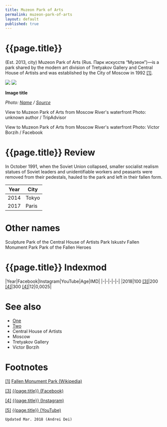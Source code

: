 ```yaml
---
title: Muzeon Park of Arts
permalink: muzeon-park-of-arts
layout: default
published: true
---
```


# {{page.title}}

(Est. 2013, city) Muzeon Park of Arts (Rus. Парк искусств “Музеон”)—is a park shared by the modern art division of Tretyakov Gallery and Central House of Artists and was established by the City of Moscow in 1992 <span id="a1">[\[1\]](#f1)</span>.

![](/encyclopedia/images/muzeon-1.jpg)
![](/encyclopedia/images/muzeon-2.jpg)


**Image title**

*Photo: [Name](index) / [Source](index)*

View to Muzeon Park of Arts from Moscow River's waterfront
Photo: unknown author / TripAdvisor

View to Muzeon Park of Arts from Moscow River's waterfront
Photo: Victor Borzih / Facebook

# {{page.title}} Review

In October 1991, when the Soviet Union collapsed, smaller socialist realism statues of Soviet leaders and unidentifiable workers and peasants were removed from their pedestals, hauled to the park and left in their fallen form.

|Year|City|
|-|-|
|2014|Tokyo|
|2017|Paris|

# Other names

Sculpture Park of the Central House of Artists
Park Iskustv
Fallen Monument Park
Park of the Fallen Heroes

# {{page.title}} Indexmod

|Year|Facebook|Instagram|YouTube|Age|IMD|
|-|-|-|-|-|
|2018|100 <span id="a3">[\[3\]](#f3)</span>|200 <span id="a4">[\[4\]](#f4)</span>|300 <span id="a4">[\[4\]](#f4)</span>|12|0,0025|


# See also

+ [One](index)
+ [Two](index)
+ Central House of Artists
+ Moscow
+ Tretyakov Gallery
+ Victor Borzih

# Footnotes

[[1]](#a1) <span id="f1"></span> [Fallen Monument Park (Wikipedia)](https://en.wikipedia.org/wiki/Fallen_Monument_Park)

[[3]](#a3) <span id="f3"></span> [{{page.title}} (Facebook)](https://en.wikipedia.org/wiki/Fallen_Monument_Park)

[[4]](#a4) <span id="f4"></span> [{{page.title}} (Instagram)](index)

[[5]](#a5) <span id="f5"></span> [{{page.title}} (YouTube)](index)

`Updated Mar. 2018 (Andrei Dei)`
